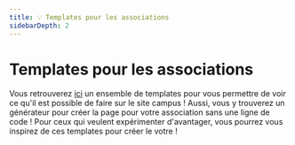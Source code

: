 ```yaml
---
title: 💡 Templates pour les associations
sidebarDepth: 2
---
```


# Templates pour les associations

Vous retrouverez
[ici](https://campus-insa-cvl.github.io/campus-website-templates/) un ensemble
de templates pour vous permettre de voir ce qu'il est possible de faire sur le
site campus ! Aussi, vous y trouverez un générateur pour créer la page pour
votre association sans une ligne de code ! Pour ceux qui veulent expérimenter
d'avantager, vous pourrez vous inspirez de ces templates pour créer le votre !
